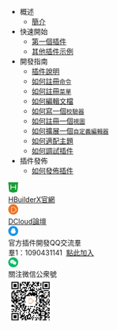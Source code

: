 * 概述
    * [簡介](/ExtensionTutorial/README.md)
* 快速開始
    * [第一個插件](/ExtensionTutorial/firstExtension.md)
    * [其他插件示例](/ExtensionTutorial/Others.md)
* 開發指南
    * [插件說明](/ExtensionTutorial/extension.md)
    * [如何註冊`命令`](/ExtensionTutorial/commands.md)
    * [如何註冊`菜單`](/ExtensionTutorial/menus.md)
    * [如何編輯文檔](/ExtensionTutorial/texteditor.md)
    * [如何寫一個`校驗器`](/ExtensionTutorial/validations.md)
    * [如何註冊一個`視圖`](/ExtensionTutorial/views.md)
    * [如何擴展一個`自定義編輯器`](/ExtensionTutorial/customeditor.md)
    * [如何適配主題](/ExtensionTutorial/fitTheme.md)
    * [如何調試插件](/ExtensionTutorial/HowToDebug.md)
* 插件發佈
    * [如何發佈插件](/ExtensionTutorial/HowToPublish.md)
<div class="contact-box">
  <a href="https://www.dcloud.io/hbuilderx.html" target="_blank" class="contact-item">
    <img src="/static/favicon/favicon.png" width="20" height="21">
    <div class="contact-smg">
      <div>HBuilderX官網</div>
    </div>
  </a>
  <a href="https://ask.dcloud.net.cn/explore/" target="_blank" class="contact-item">
    <img src="/static/icon/ask.png" width="20" height="21">
    <div class="contact-smg">
      <div>DCloud論壇</div>
    </div>
  </a>
  <div class="contact-item">
    <img src="/static/icon/qq.png" width="20" height="20" />
    <div class="contact-smg">
      <div>官方插件開發QQ交流羣</div>
      <div>羣1：1090431141 &nbsp;<a target="_blank" href="https://qm.qq.com/cgi-bin/qm/qr?k=RrAC77FPpgT213CVSRw-hXOUEzNLR53Q&jump_from=webapi">點此加入</a>
      </div>
    </div>
  </div>
  <div class="contact-item">
    <img src="/static/icon/weixin@2x.png" width="20" height="20" />
    <div class="contact-smg">
      <div>關注微信公衆號</div>
      <img src="/static/icon/weixin.jpeg" width="90" height="90" />
    </div>
  </div>
</div>